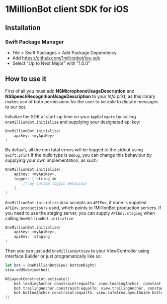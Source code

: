 # 1MillionBot client SDK for iOS

## Installation
### Swift Package Manager

+ File > Swift Packages > Add Package Dependency
+ Add https://github.com/1millionbot/ios-sdk
+ Select "Up to Next Major" with "1.0.0"

## How to use it
First of all you must add __NSMicrophoneUsageDescription__ and  __NSSpeechRecognitionUsageDescription__ to your _Info.plist_, as this library makes use of both permissions for the user to be able to dictate messages to our bot.

Initialize the SDK at start-up time on your `AppDelegate` by calling `OneMillionBot.initialize` and supplying your designated api key:

```swift
OneMillionBot.initialize(
    apiKey: <myApiKey>
)
```

By default, all the non fatal errors will be logged to the stdout using `Swift.print` if the build type is `Debug`, you can change this behaviour by supplying your own implementation, as such:

```swift
OneMillionBot.initialize(
    apiKey: <myApiKey>, 
    logger: { string in
        // my custom loggin behaviour
    }
)
```

`OneMillionBot.initialize` also accepts an `APIEnv`, if none is supplied `APIEnv.production` is used, which points to 1MillionBot production servers. If you need to use the staging server, you can supply `APIEnv.staging` when calling `OneMillionBot.initialize`:

```swift
OneMillionBot.initialize(
    apiKey: <myApiKey>,
    apiEnv: .staging
)
```

Then you can just add `OneMillionBotView` to your ViewController using Interface Builder or just programatically like so:

```swift
let bot = OneMillionBotView(.bottomRight)
view.addSubview(bot)

NSLayoutConstraint.activate([
    bot.leadingAnchor.constraint(equalTo: view.leadingAnchor, constant: 10),
    bot.trailingAnchor.constraint(equalTo: view.trailingAnchor, constant: -10),
    bot.bottomAnchor.constraint(equalTo: view.safeAreaLayoutGuide.bottomAnchor, constant: -10)
])
```
